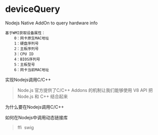 # deviceQuery
Nodejs Native AddOn to query hardware info

	基于WMI获取设备属性：
		0：网卡原生MAC地址
		1：硬盘序列号
		2：主板序列号
		3：CPU ID
		4：BIOS序列号
		5：主板型号
		6：网卡当前MAC地址

实现Nodejs调用C/C++
 >Node.js 官方提供了C/C++ Addons 的机制让我们能够使用 V8 API 把 Node.js 和 C++ 结合起来
 
为什么要在Nodejs调用C/C++

如何在Nodejs中调用动态链接库
 >ffi  swig
